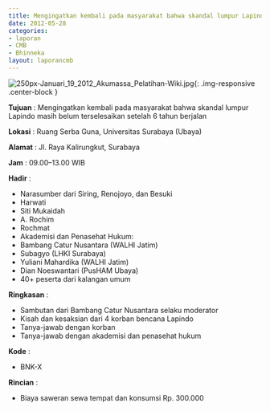 ```yaml
---
title: Mengingatkan kembali pada masyarakat bahwa skandal lumpur Lapindo masih belum terselesaikan setelah 6 tahun berjalan
date: 2012-05-28
categories:
- laporan
- CMB
- Bhinneka
layout: laporancmb
---
```


![250px-Januari_19_2012_Akumassa_Pelatihan-Wiki.jpg](/uploads/250px-Januari_19_2012_Akumassa_Pelatihan-Wiki.jpg){: .img-responsive .center-block }	
	
**Tujuan** :	Mengingatkan kembali pada masyarakat bahwa skandal lumpur Lapindo masih belum terselesaikan setelah 6 tahun berjalan
	
**Lokasi** :	Ruang Serba Guna, Universitas Surabaya (Ubaya)
	
**Alamat** : 	Jl. Raya Kalirungkut, Surabaya
	
**Jam** :	09.00–13.00 WIB
	
**Hadir** :	
*	Narasumber dari Siring, Renojoyo, dan Besuki
*	Harwati
*	Siti Mukaidah
*	A. Rochim
*	Rochmat
*	Akademisi dan Penasehat Hukum:
*	Bambang Catur Nusantara (WALHI Jatim)
*	Subagyo (LHKI Surabaya)
*	Yuliani Mahardika (WALHI Jatim)
*	Dian Noeswantari (PusHAM Ubaya)
*	40+ peserta dari kalangan umum

**Ringkasan** :	
*	Sambutan dari Bambang Catur Nusantara selaku moderator
*	Kisah dan kesaksian dari 4 korban bencana Lapindo
*	Tanya-jawab dengan korban
*	Tanya-jawab dengan akademisi dan penasehat hukum

**Kode** :
* BNK-X

**Rincian** :
* Biaya saweran sewa tempat dan konsumsi Rp. 300.000
